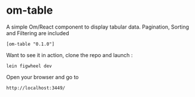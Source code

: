 # om-table

A simple Om/React component to display tabular data.
Pagination, Sorting and Filtering are included

```
[om-table "0.1.0"]
```


Want to see it in action, clone the repo and launch :

```
lein figwheel dev
```

Open your browser and go to 
```
http://localhost:3449/
```


